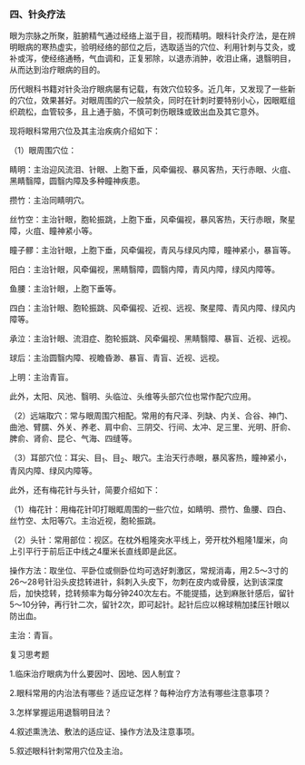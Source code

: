 ### 四、针灸疗法

眼为宗脉之所聚，脏腑精气通过经络上滋于目，视而精明。眼科针灸疗法，是在辨明眼病的寒热虚实，验明经络的部位之后，选取适当的穴位、利用针刺与艾灸，或补或泻，使经络通畅，气血调和，正复邪除，以退赤消肿，收泪止痛，退翳明目，从而达到治疗眼病的目的。

历代眼科书籍对针灸治疗眼病屡有记载，有效穴位较多。近几年，又发现了一些新的穴位，效果甚好。对眼周围的穴一般禁灸，同时在针刺时要特别小心，因眼眶组织疏松，血管较多，且上通于脑，不慎可刺伤眼珠或致出血及其它意外。

现将眼科常用穴位及其主治疾病介绍如下：

（1）眼周围穴位：

睛明：主治迎风流泪、针眼、上胞下垂，风牵偏视、暴风客热，天行赤眼、火疽、黑睛翳障，圆翳内障及多种瞳神疾患。

攒竹：主治同睛明穴。

丝竹空：主治针眼，胞轮振跳，上胞下垂，风牵偏视，暴风客热，天行赤眼，聚星障，火疽、瞳神紧小等。

瞳子髎：主治针眼，上胞下垂，风牵偏视，青风与绿风内障，瞳神紧小，暴盲等。

阳白：主治针眼，风牵偏视，黑睛翳障，圆翳内障，青风内障，绿风内障等。

鱼腰：主治针眼，上胞下垂等。

四白：主治针眼、胞轮振跳、风牵偏视、近视、远视、聚星障、青风内障、绿风内障等。

承泣：主治针眼、流泪症、胞轮振跳、风牵偏视、黑睛翳障、暴盲、近视、远视。

球后：主治圆翳内障、视瞻昏渺、暴盲、青盲、近视、远视。

上明：主治青盲。

此外，太阳、风池、翳明、头临泣、头维等头部穴位也常作配穴应用。

（2）远端取穴：常与眼周围穴相配。常用的有尺泽、列缺、内关、合谷、神门、曲池、臂臑、外关、养老、肩中俞、三阴交、行间、太冲、足三里、光明、肝俞、脾俞、肾俞、昆仑、气海、四缝等。

（3）耳部穴位：耳尖、目<sub>1</sub>、目<sub>2</sub>、眼穴。主治天行赤眼，暴风客热，瞳神紧小，青风内障、绿风内障等。

此外，还有梅花针与头针，简要介绍如下：

（1）梅花针：用梅花针叩打眼眶周围的一些穴位，如睛明、攒竹、鱼腰、四白、丝竹空、太阳等穴。主治近视，胞轮振跳。

（2）头针：常用部位：视区。在枕外粗隆突水平线上，旁开枕外粗隆1厘米，向上引平行于前后正中线之4厘米长直线即是此区。

操作方法：取坐位、平卧位或侧卧位均可选好刺激区，常规消毒，用2.5〜3寸的26〜28号针沿头皮捻转进针，斜刺入头皮下，勿刺在皮内或骨膜，达到该深度后，加快捻转，捻转频率为每分钟240次左右。不能提插，达到麻胀针感后，留针5〜10分钟，再行针二次，留针2次，即可起针。起针后应以棉球稍加揉压针眼以防出血。

主治：青盲。

复习思考题

1.临床治疗眼病为什么要因吋、因地、因人制宜？

2.眼科常用的内治法有哪些？适应证怎样？每种治疗方法有哪些注意事项？

3.怎样掌握运用退翳明目法？

4.叙述熏洗法、敷法的适应证、操作方法及注意事项。

5.叙述眼科针刺常用穴位及主治。